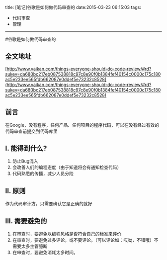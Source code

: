 title: [笔记]谷歌是如何做代码审查的
date:2015-03-23 06:15:03
tags:
- 代码审查
- 管理

---

#谷歌是如何做代码审查的

## 全文地址
[http://www.vaikan.com/things-everyone-should-do-code-review/#rd?sukey=da680bc217eb087538818c97c8e90f0b1384fef40154c0000c175c180ac5e233ee565fdb662087e0ddef5e73232c8528](http://www.vaikan.com/things-everyone-should-do-code-review/#rd?sukey=da680bc217eb087538818c97c8e90f0b1384fef40154c0000c175c180ac5e233ee565fdb662087e0ddef5e73232c8528)

## 前言

在Google，没有程序，任何产品、任何项目的程序代码，可以在没有经过有效的代码审查前提交到代码库里

## I. 能得到什么?

1. 防止Bug混入
2. 会改善人们的编程态度（由于知道将会有通知检查代码）
3. 代码熟悉的传播，减少人员分险

## II. 原则

作为代码审计方，只需要确认它是正确的就好

## III. 需要避免的

1. 在审查时，要避免以编程风格是否符合自己的标准来评价
2. 在审查时，要避免过多评论，或不要评论。（可以评论如：哎呦，不错哦）不需要太多主管臆断
3. 在审查时，要避免消耗太多时间。